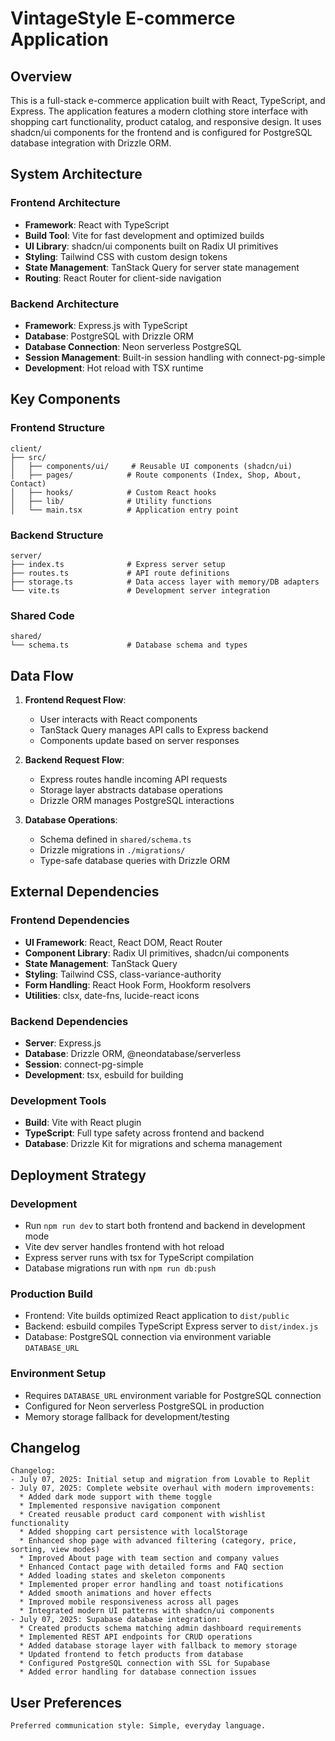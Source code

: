 # VintageStyle E-commerce Application

## Overview

This is a full-stack e-commerce application built with React, TypeScript, and Express. The application features a modern clothing store interface with shopping cart functionality, product catalog, and responsive design. It uses shadcn/ui components for the frontend and is configured for PostgreSQL database integration with Drizzle ORM.

## System Architecture

### Frontend Architecture
- **Framework**: React with TypeScript
- **Build Tool**: Vite for fast development and optimized builds
- **UI Library**: shadcn/ui components built on Radix UI primitives
- **Styling**: Tailwind CSS with custom design tokens
- **State Management**: TanStack Query for server state management
- **Routing**: React Router for client-side navigation

### Backend Architecture
- **Framework**: Express.js with TypeScript
- **Database**: PostgreSQL with Drizzle ORM
- **Database Connection**: Neon serverless PostgreSQL
- **Session Management**: Built-in session handling with connect-pg-simple
- **Development**: Hot reload with TSX runtime

## Key Components

### Frontend Structure
```
client/
├── src/
│   ├── components/ui/     # Reusable UI components (shadcn/ui)
│   ├── pages/            # Route components (Index, Shop, About, Contact)
│   ├── hooks/            # Custom React hooks
│   ├── lib/              # Utility functions
│   └── main.tsx          # Application entry point
```

### Backend Structure
```
server/
├── index.ts              # Express server setup
├── routes.ts             # API route definitions
├── storage.ts            # Data access layer with memory/DB adapters
└── vite.ts               # Development server integration
```

### Shared Code
```
shared/
└── schema.ts             # Database schema and types
```

## Data Flow

1. **Frontend Request Flow**:
   - User interacts with React components
   - TanStack Query manages API calls to Express backend
   - Components update based on server responses

2. **Backend Request Flow**:
   - Express routes handle incoming API requests
   - Storage layer abstracts database operations
   - Drizzle ORM manages PostgreSQL interactions

3. **Database Operations**:
   - Schema defined in `shared/schema.ts`
   - Drizzle migrations in `./migrations/`
   - Type-safe database queries with Drizzle ORM

## External Dependencies

### Frontend Dependencies
- **UI Framework**: React, React DOM, React Router
- **Component Library**: Radix UI primitives, shadcn/ui components
- **State Management**: TanStack Query
- **Styling**: Tailwind CSS, class-variance-authority
- **Form Handling**: React Hook Form, Hookform resolvers
- **Utilities**: clsx, date-fns, lucide-react icons

### Backend Dependencies
- **Server**: Express.js
- **Database**: Drizzle ORM, @neondatabase/serverless
- **Session**: connect-pg-simple
- **Development**: tsx, esbuild for building

### Development Tools
- **Build**: Vite with React plugin
- **TypeScript**: Full type safety across frontend and backend
- **Database**: Drizzle Kit for migrations and schema management

## Deployment Strategy

### Development
- Run `npm run dev` to start both frontend and backend in development mode
- Vite dev server handles frontend with hot reload
- Express server runs with tsx for TypeScript compilation
- Database migrations run with `npm run db:push`

### Production Build
- Frontend: Vite builds optimized React application to `dist/public`
- Backend: esbuild compiles TypeScript Express server to `dist/index.js`
- Database: PostgreSQL connection via environment variable `DATABASE_URL`

### Environment Setup
- Requires `DATABASE_URL` environment variable for PostgreSQL connection
- Configured for Neon serverless PostgreSQL in production
- Memory storage fallback for development/testing

## Changelog

```
Changelog:
- July 07, 2025: Initial setup and migration from Lovable to Replit
- July 07, 2025: Complete website overhaul with modern improvements:
  * Added dark mode support with theme toggle
  * Implemented responsive navigation component
  * Created reusable product card component with wishlist functionality
  * Added shopping cart persistence with localStorage
  * Enhanced shop page with advanced filtering (category, price, sorting, view modes)
  * Improved About page with team section and company values
  * Enhanced Contact page with detailed forms and FAQ section
  * Added loading states and skeleton components
  * Implemented proper error handling and toast notifications
  * Added smooth animations and hover effects
  * Improved mobile responsiveness across all pages
  * Integrated modern UI patterns with shadcn/ui components
- July 07, 2025: Supabase database integration:
  * Created products schema matching admin dashboard requirements
  * Implemented REST API endpoints for CRUD operations
  * Added database storage layer with fallback to memory storage
  * Updated frontend to fetch products from database
  * Configured PostgreSQL connection with SSL for Supabase
  * Added error handling for database connection issues
```

## User Preferences

```
Preferred communication style: Simple, everyday language.
```